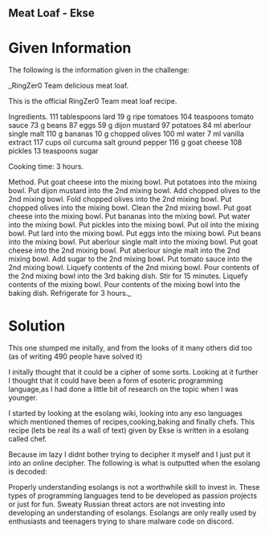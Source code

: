 ## Meat Loaf - Ekse
# Given Information 
The following is the information given in the challenge:

_RingZer0 Team delicious meat loaf.

This is the official RingZer0 Team meat loaf recipe.

Ingredients.
111 tablespoons lard
19 g ripe tomatoes
104 teaspoons tomato sauce
73 g beans
87 eggs
59 g dijon mustard
97 potatoes
84 ml aberlour single malt
110 g bananas
10 g chopped olives
100 ml water
7 ml vanilla extract
117 cups oil
curcuma
salt
ground pepper
116 g goat cheese
108 pickles
13 teaspoons sugar

Cooking time: 3 hours.

Method.
Put goat cheese into the mixing bowl.
Put potatoes into the mixing bowl.
Put dijon mustard into the 2nd mixing bowl.
Add chopped olives to the 2nd mixing bowl.
Fold chopped olives into the 2nd mixing bowl.
Put chopped olives into the mixing bowl.
Clean the 2nd mixing bowl.
Put goat cheese into the mixing bowl.
Put bananas into the mixing bowl.
Put water into the mixing bowl.
Put pickles into the mixing bowl.
Put oil into the mixing bowl.
Put lard into the mixing bowl.
Put eggs into the mixing bowl.
Put beans into the mixing bowl.
Put aberlour single malt into the mixing bowl.
Put goat cheese into the 2nd mixing bowl.
Put aberlour single malt into the 2nd mixing bowl.
Add sugar to the 2nd mixing bowl.
Put tomato sauce into the 2nd mixing bowl.
Liquefy contents of the 2nd mixing bowl.
Pour contents of the 2nd mixing bowl into the 3rd baking dish.
Stir for 15 minutes.
Liquefy contents of the mixing bowl.
Pour contents of the mixing bowl into the baking dish.
Refrigerate for 3 hours._

# Solution
This one stumped me initally, and from the looks of it many others did too (as of writing 490 people have solved it)

I initally thought that it could be a cipher of some sorts. Looking at it further I thought that it could have been a form of esoteric programming language,as I had done a little bit of research on the topic when I was younger.

I started by looking at the esolang wiki, looking into any eso languages which mentioned themes of recipes,cooking,baking and finally chefs. This recipe (lets be real its a wall of text) given by Ekse is written in a esolang called chef.

Because im lazy I didnt bother trying to decipher it myself and I just put it into an online decipher. The following is what is outputted when the esolang is decoded:



Properly understanding esolangs is not a worthwhile skill to invest in. These types of programming languages tend to be developed as passion projects or just for fun. Sweaty Russian threat actors are not investing into developing an understanding of esolangs. Esolangs are only really used by enthusiasts and teenagers trying to share malware code on discord.

